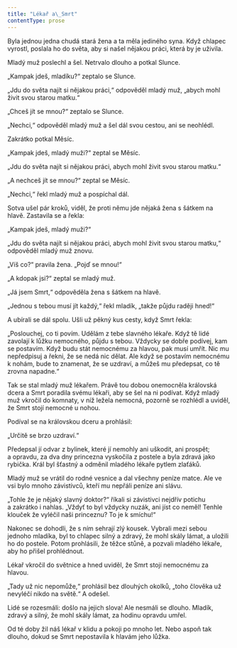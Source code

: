 ```yaml
---
title: "Lékař a\_Smrt"
contentType: prose
---
```


  

Byla jednou jedna chudá stará žena a ta měla jediného syna. Když chlapec vyrostl, poslala ho do světa, aby si našel nějakou práci, která by je uživila.

Mladý muž poslechl a šel. Netrvalo dlouho a potkal Slunce.

„Kampak jdeš, mladíku?“ zeptalo se Slunce.

„Jdu do světa najít si nějakou práci,“ odpověděl mladý muž, „abych mohl živit svou starou matku.“

„Chceš jít se mnou?“ zeptalo se Slunce.

„Nechci,“ odpověděl mladý muž a šel dál svou cestou, ani se ne­ohlédl.

Zakrátko potkal Měsíc.

„Kampak jdeš, mladý muži?“ zeptal se Měsíc.

„Jdu do světa najít si nějakou práci, abych mohl živit svou starou matku.“

„A nechceš jít se mnou?“ zeptal se Měsíc.

„Nechci,“ řekl mladý muž a pospíchal dál.

Sotva ušel pár kroků, viděl, že proti němu jde nějaká žena s šátkem na hlavě. Zastavila se a řekla:

„Kampak jdeš, mladý muži?“

„Jdu do světa najít si nějakou práci, abych mohl živit svou starou matku,“ odpověděl mladý muž znovu.

„Víš co?“ pravila žena. „Pojď se mnou!“

„A kdopak jsi?“ zeptal se mladý muž.

„Já jsem Smrt,“ odpověděla žena s šátkem na hlavě.

„Jednou s tebou musí jít každý,“ řekl mladík, „takže půjdu raději hned!“

A ubírali se dál spolu. Ušli už pěkný kus cesty, když Smrt řekla:

„Poslouchej, co ti povím. Udělám z tebe slavného lékaře. Když tě lidé zavolají k lůžku nemocného, půjdu s tebou. Vždycky se dobře podívej, kam se postavím. Když budu stát nemocnému za hlavou, pak musí umřít. Nic mu nepředpisuj a řekni, že se nedá nic dělat. Ale když se postavím nemocnému k nohám, bude to znamenat, že se uzdraví, a můžeš mu předepsat, co tě zrovna napadne.“

Tak se stal mladý muž lékařem. Právě tou dobou onemocněla královská dcera a Smrt poradila svému lékaři, aby se šel na ni podívat. Když mladý muž vkročil do komnaty, v níž ležela nemocná, pozorně se rozhlédl a uviděl, že Smrt stojí nemocné u nohou.

Podíval se na královskou dceru a prohlásil:

„Určitě se brzo uzdraví.“

Předepsal jí odvar z bylinek, které jí nemohly ani uškodit, ani prospět; a opravdu, za dva dny princezna vyskočila z postele a byla zdravá jako rybička. Král byl šťastný a odměnil mladého lékaře pytlem zlaťáků.

Mladý muž se vrátil do rodné vesnice a dal všechny peníze matce. Ale ve vsi bylo mnoho závistivců, kteří mu nepřáli peníze ani slávu.

„Tohle že je nějaký slavný doktor?“ říkali si závistivci nejdřív potichu a zakrátko i nahlas. „Vždyť to byl vždycky nuzák, ani jíst co neměl! Tenhle klouček že vyléčil naši princeznu? To je k smíchu!“

Nakonec se dohodli, že s ním sehrají zlý kousek. Vybrali mezi sebou jednoho mladíka, byl to chlapec silný a zdravý, že mohl skály lámat, a uložili ho do postele. Potom prohlásili, že těžce stůně, a pozvali mladého lékaře, aby ho přišel prohlédnout.

Lékař vkročil do světnice a hned uviděl, že Smrt stojí nemocnému za hlavou.

„Tady už nic nepomůže,“ prohlásil bez dlouhých okolků, „toho člověka už nevyléčí nikdo na světě.“ A odešel.

Lidé se rozesmáli: došlo na jejich slova! Ale nesmáli se dlouho. Mladík, zdravý a silný, že mohl skály lámat, za hodinu opravdu umřel.

Od té doby žil náš lékař v klidu a pokoji po mnoho let. Nebo aspoň tak dlouho, dokud se Smrt nepostavila k hlavám jeho lůžka.
